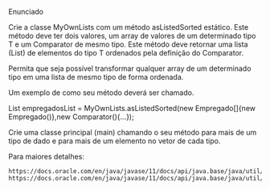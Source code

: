 Enunciado

Crie a classe MyOwnLists com um método asListedSorted estático. Este método deve ter dois valores, um array de valores de um determinado tipo T e um Comparator de mesmo tipo. Este método deve retornar uma lista (List) de elementos do tipo T ordenados pela definição do Comparator.

Permita que seja possível transformar qualquer array de um determinado tipo em uma lista de mesmo tipo de forma ordenada.

Um exemplo de como seu método deverá ser chamado.

  List<Empregado> empregadosList = MyOwnLists.asListedSorted(new Empregado[]{new Empregado()},new Comparator<Empregado>(){...});

Crie uma classe principal (main) chamando o seu método para mais de um tipo de dado e para mais de um elemento no vetor de cada tipo.

Para maiores detalhes:

    https://docs.oracle.com/en/java/javase/11/docs/api/java.base/java/util/Comparator.html
    https://docs.oracle.com/en/java/javase/11/docs/api/java.base/java/util/Arrays.html#asList(T...)

